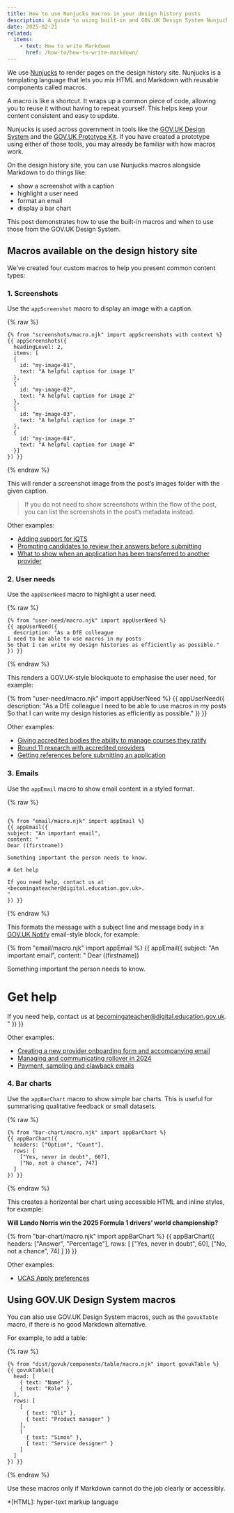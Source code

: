 ```yaml
---
title: How to use Nunjucks macros in your design history posts
description: A guide to using built-in and GOV.UK Design System Nunjucks macros
date: 2025-02-21
related:
  items:
    - text: How to write Markdown
      href: /how-to/how-to-write-markdown/
---
```


We use [Nunjucks](https://mozilla.github.io/nunjucks/)  to render pages on the design history site. Nunjucks is a templating language that lets you mix HTML and Markdown with reusable components called macros.

A macro is like a shortcut. It wraps up a common piece of code, allowing you to reuse it without having to repeat yourself. This helps keep your content consistent and easy to update.

Nunjucks is used across government in tools like the [GOV.UK Design System](https://design-system.service.gov.uk/) and the [GOV.UK Prototype Kit](https://prototype-kit.service.gov.uk/). If you have created a prototype using either of those tools, you may already be familiar with how macros work.

On the design history site, you can use Nunjucks macros alongside Markdown to do things like:

- show a screenshot with a caption
- highlight a user need
- format an email
- display a bar chart

This post demonstrates how to use the built-in macros and when to use those from the GOV.UK Design System.

## Macros available on the design history site

We’ve created four custom macros to help you present common content types:

### 1. Screenshots

Use the `appScreenshot` macro to display an image with a caption.

{% raw %}

```nunjucks
{% from "screenshots/macro.njk" import appScreenshots with context %}
{{ appScreenshots({
  headingLevel: 2,
  items: [
  {
    id: "my-image-01",
    text: "A helpful caption for image 1"
  },
  {
    id: "my-image-02",
    text: "A helpful caption for image 2"
  },
  {
    id: "my-image-03",
    text: "A helpful caption for image 3"
  },
  {
    id: "my-image-04",
    text: "A helpful caption for image 4"
  }]
}) }}
```

{% endraw %}

This will render a screenshot image from the post’s images folder with the given caption.

> If you do not need to show screenshots within the flow of the post, you can list the screenshots in the post’s metadata instead.

Other examples:

- [Adding support for iQTS](/register-trainee-teachers/adding-support-for-iqts/)
- [Prompting candidates to review their answers before submitting](/apply-for-teacher-training/flight-check/)
- [What to show when an application has been transferred to another provider](/manage-teacher-training-applications/what-to-show-when-an-application-has-been-transferred-to-another-provider/)

### 2. User needs

Use the `appUserNeed` macro to highlight a user need.

{% raw %}

```nunjucks
{% from "user-need/macro.njk" import appUserNeed %}
{{ appUserNeed({
  description: "As a DfE colleague
I need to be able to use macros in my posts
So that I can write my design histories as efficiently as possible."
}) }}
```

{% endraw %}

This renders a GOV.UK-style blockquote to emphasise the user need, for example:

{% from "user-need/macro.njk" import appUserNeed %}
{{ appUserNeed({
  description: "As a DfE colleague
I need to be able to use macros in my posts
So that I can write my design histories as efficiently as possible."
}) }}

Other examples:

- [Giving accredited bodies the ability to manage courses they ratify](/publish-teacher-training-courses/giving-accredited-bodies-the-ability-to-manage-courses-they-ratify/)
- [Round 11 research with accredited providers](/claim-funding-for-mentors/round-11-research-with-accredited-providers/)
- [Getting references before submitting an application](/apply-for-teacher-training/getting-references-before-submitting/)

### 3. Emails

Use the `appEmail` macro to show email content in a styled format.

{% raw %}

```nunjucks

{% from "email/macro.njk" import appEmail %}
{{ appEmail({
subject: "An important email",
content: "
Dear ((firstname))

Something important the person needs to know.

# Get help

If you need help, contact us at <becomingateacher@digital.education.gov.uk>.
"
}) }}
```

{% endraw %}

This formats the message with a subject line and message body in a [GOV.UK Notify](https://www.notifications.service.gov.uk/) email-style block, for example:

<!-- markdownlint-disable MD001 MD025 -->
{% from "email/macro.njk" import appEmail %}
{{ appEmail({
subject: "An important email",
content: "
Dear ((firstname))

Something important the person needs to know.

# Get help

If you need help, contact us at <becomingateacher@digital.education.gov.uk>.
"
}) }}
<!-- markdownlint-enable MD001 MD025 -->

Other examples:

- [Creating a new provider onboarding form and accompanying email](/publish-teacher-training-courses/creating-a-new-provider-onboarding-form-and-accompanying-email/)
- [Managing and communicating rollover in 2024](/publish-teacher-training-courses/managing-and-communicating-rollover-2024/)
- [Payment, sampling and clawback emails](/claim-funding-for-mentors/payment-sampling-and-clawback-emails/)

### 4. Bar charts

Use the `appBarChart` macro to show simple bar charts. This is useful for summarising qualitative feedback or small datasets.

{% raw %}

```nunjucks
{% from "bar-chart/macro.njk" import appBarChart %}
{{ appBarChart({
  headers: ["Option", "Count"],
  rows: [
    ["Yes, never in doubt", 607],
    ["No, not a chance", 747]
  ]
}) }}
```

{% endraw %}

This creates a horizontal bar chart using accessible HTML and inline styles, for example:

**Will Lando Norris win the 2025 Formula 1 drivers’ world championship?**

{% from "bar-chart/macro.njk" import appBarChart %}
{{ appBarChart({
  headers: ["Answer", "Percentage"],
  rows: [
    ["Yes, never in doubt", 60],
    ["No, not a chance", 74]
  ]
}) }}

Other examples:

- [UCAS Apply preferences](/publish-teacher-training-courses/ucas-apply-preferences/)

## Using GOV.UK Design System macros

You can also use GOV.UK Design System macros, such as the `govukTable` macro, if there is no good Markdown alternative.

For example, to add a table:

{% raw %}

```nunjucks
{% from "dist/govuk/components/table/macro.njk" import govukTable %}
{{ govukTable({
  head: [
    { text: "Name" },
    { text: "Role" }
  ],
  rows: [
    [
      { text: "Oli" },
      { text: "Product manager" }
    ],
    [
      { text: "Simon" },
      { text: "Service designer" }
    ]
  ]
}) }}
```

{% endraw %}

Use these macros only if Markdown cannot do the job clearly or accessibly.

*[HTML]: hyper-text markup language
